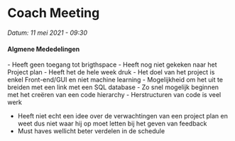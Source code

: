 <h1>Coach Meeting</h1>

*Datum: 11 mei 2021 - 09:30*

<h4>Algmene Mededelingen</h4>
- Heeft geen toegang tot brigthspace
- Heeft nog niet gekeken naar het Project plan
- Heeft het de hele week druk
- Het doel van het project is enkel Front-end/GUI en niet machine learning
- Mogelijkheid om het uit te breiden met een link met een SQL database
- Zo snel mogelijk beginnen met het creëren van een code hierarchy
	- Herstructuren van code is veel werk
	
- Heeft niet echt een idee over de verwachtingen van een project plan en weet dus niet waar hij op moet letten bij het geven van feedback
- Must haves wellicht beter verdelen in de schedule